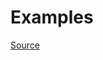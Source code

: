 


# Examples


[Source](http://www.rubydoc.info/gems/rubocop/RuboCop/Cop/Gemspec/OrderedDependencies)